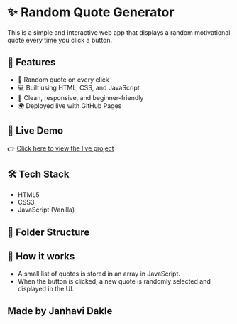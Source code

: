 # ✨ Random Quote Generator

This is a simple and interactive web app that displays a random motivational quote every time you click a button.

## 🚀 Features

- 🎯 Random quote on every click
- 💻 Built using HTML, CSS, and JavaScript
- 🧠 Clean, responsive, and beginner-friendly
- 🌍 Deployed live with GitHub Pages

## 📸 Live Demo

👉 [Click here to view the live project](https://123janhavi-dj.github.io/quote-generator/)

## 🛠️ Tech Stack

- HTML5
- CSS3
- JavaScript (Vanilla)

## 📁 Folder Structure

## 🧠 How it works

- A small list of quotes is stored in an array in JavaScript.
- When the button is clicked, a new quote is randomly selected and displayed in the UI.
##  Made  by Janhavi Dakle


